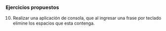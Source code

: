 ### Ejercicios propuestos
10. Realizar una aplicación de consola, que al ingresar una frase por teclado elimine los espacios que esta contenga.
